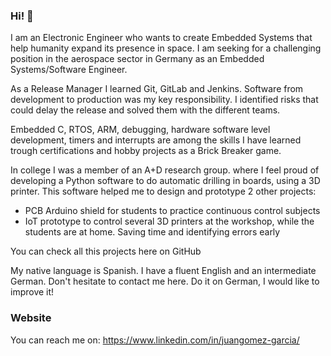 ### Hi! 👋

I am an Electronic Engineer who wants to create Embedded Systems that help humanity expand its presence in space. I am seeking for a challenging position in the aerospace sector in Germany as an Embedded Systems/Software Engineer.

As a Release Manager I learned Git, GitLab and Jenkins. Software from development to production was my key responsibility. I identified risks that could delay the release and solved them with the different teams.

Embedded C, RTOS, ARM, debugging, hardware software level development, timers and interrupts are among the skills I have learned trough certifications and hobby projects as a Brick Breaker game.

In college I was a member of an A+D research group. where I feel proud of developing a Python software to do automatic drilling in boards, using a 3D printer. This software helped me to design and prototype 2 other projects:

- PCB Arduino shield for students to practice continuous control subjects
- IoT prototype to control several 3D printers at the workshop, while the students are at home. Saving time and identifying errors early

You can check all this projects here on GitHub

My native language is Spanish. I have a fluent English and an intermediate German. Don't hesitate to contact me here. Do it on German, I would like to improve it! 

### Website
You can reach me on:
https://www.linkedin.com/in/juangomez-garcia/
